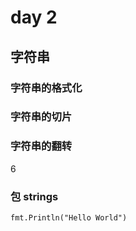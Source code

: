 # day 2

## 字符串

### 字符串的格式化
### 字符串的切片
### 字符串的翻转

6

### 包 strings

```
fmt.Println("Hello World")
```
